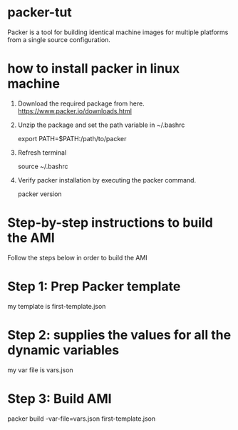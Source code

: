 # packer-tut
Packer is a tool for building identical machine images for multiple platforms from a single source configuration.
# how to install packer in linux machine

1. Download the required package from here. https://www.packer.io/downloads.html

2. Unzip the package and set the path variable in ~/.bashrc

     export PATH=$PATH:/path/to/packer

3. Refresh terminal

     source ~/.bashrc


4. Verify packer installation by executing the packer command.

     packer version


# Step-by-step instructions to build the AMI
Follow the steps below in order to build the AMI
# Step 1: Prep Packer template
my template is first-template.json
# Step 2: supplies the values for all the dynamic variables 
my var file is vars.json
# Step 3: Build AMI
packer build -var-file=vars.json first-template.json
